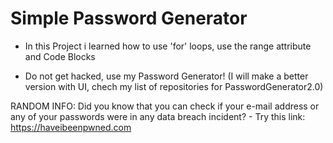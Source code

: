 # Simple Password Generator

- In this Project i learned how to use 'for' loops, use the range attribute and Code Blocks

- Do not get hacked, use my Password Generator! (I will make a better version with UI, chech my list of repositories for PasswordGenerator2.0)

RANDOM INFO: Did you know that you can check if your e-mail address or any of your passwords were in any data breach incident?
            - Try this link: https://haveibeenpwned.com
